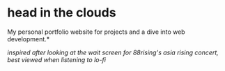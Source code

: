 # head in the clouds
My personal portfolio website for projects and a dive into web development.* 

*inspired after looking at the wait screen for 88rising's asia rising concert, best viewed when listening to lo-fi*

